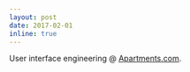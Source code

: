 ```yaml
---
layout: post
date: 2017-02-01
inline: true
---
```


User interface engineering @ [Apartments.com](https://www.apartments.com/chicago-il/?bb=juq-7y43zJt-6ll8R).
